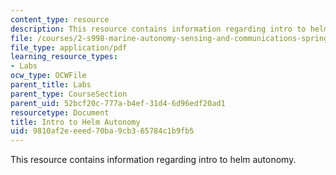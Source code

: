 ```yaml
---
content_type: resource
description: This resource contains information regarding intro to helm autonomy.
file: /courses/2-s998-marine-autonomy-sensing-and-communications-spring-2012/9810af2eeeed70ba9cb365784c1b9fb5_MIT2_S998S12_Lab06.pdf
file_type: application/pdf
learning_resource_types:
- Labs
ocw_type: OCWFile
parent_title: Labs
parent_type: CourseSection
parent_uid: 52bcf20c-777a-b4ef-31d4-6d96edf20ad1
resourcetype: Document
title: Intro to Helm Autonomy
uid: 9810af2e-eeed-70ba-9cb3-65784c1b9fb5
---
```

This resource contains information regarding intro to helm autonomy.

